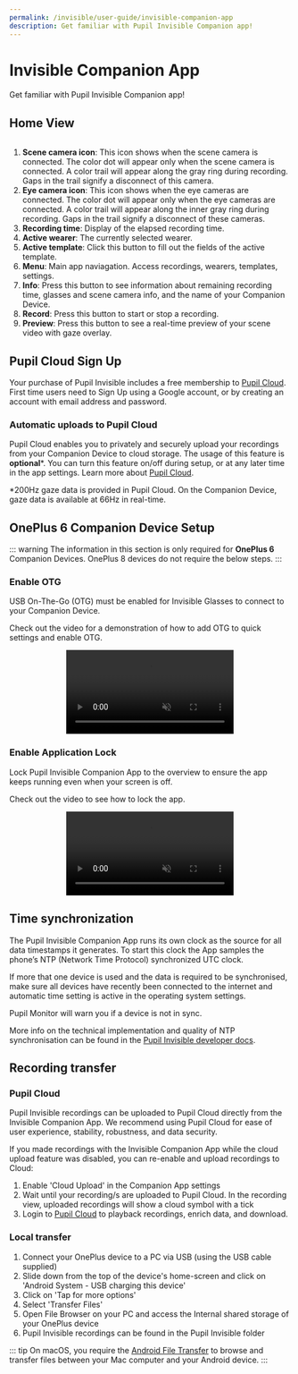 ```yaml
---
permalink: /invisible/user-guide/invisible-companion-app
description: Get familiar with Pupil Invisible Companion app!
---
```


# Invisible Companion App
Get familiar with Pupil Invisible Companion app!

## Home View
<div class="pb-4" style="display:flex;justify-content:center;">
  <v-img
  :src="require('../../media/invisible/invisible-companion-app/invisible-companion-intro.jpg')"
  max-width=80%
  >
  </v-img>
</div>

1. **Scene camera icon**: This icon shows when the scene camera is connected. The color dot will appear only when the scene camera is connected. A color trail will appear along the gray ring during recording. Gaps in the trail signify a disconnect of this camera.
2. **Eye camera icon**: This icon shows when the eye cameras are connected. The color dot will appear only when the eye cameras are connected. A color trail will appear along the inner gray ring during recording. Gaps in the trail signify a disconnect of these cameras.
3. **Recording time**: Display of the elapsed recording time.
4. **Active wearer**: The currently selected wearer.
5. **Active template**: Click this button to fill out the fields of the active template.
6. **Menu**: Main app naviagation. Access recordings, wearers, templates, settings.
7. **Info**: Press this button to see information about remaining recording time, glasses and scene camera info, and the name of your Companion Device.
8. **Record**: Press this button to start or stop a recording.
9. **Preview**: Press this button to see a real-time preview of your scene video with gaze overlay.


## Pupil Cloud Sign Up

Your purchase of Pupil Invisible includes a free membership to [Pupil Cloud](/cloud). First time users need to Sign Up 
using a Google account, or by creating an account with email address and password.

### Automatic uploads to Pupil Cloud

Pupil Cloud enables you to privately and securely upload your recordings from your Companion Device to cloud storage. 
The usage of this feature is **optional***. You can turn this feature on/off during setup, or at any later time in the 
app settings. Learn more about [Pupil Cloud](/cloud).

*200Hz gaze data is provided in Pupil Cloud. On the Companion Device, gaze data is available at 66Hz in real-time.
<v-divider></v-divider>

## OnePlus 6 Companion Device Setup

::: warning
The information in this section is only required for **OnePlus 6** Companion Devices. OnePlus 8 devices do not require the below steps.
:::

### Enable OTG
USB On-The-Go (OTG) must be enabled for Invisible Glasses to connect to your Companion Device.

Check out the video for a demonstration of how to add OTG to quick settings and enable OTG.

<div style="display:flex;flex-direction:row;justify-content:center;" class="pb-4">
    <video style="max-height: 700px;" controls muted>
      <source src="../../media/invisible/invisible-companion-app/videos/usb_otg_oneplus6.mp4" type="video/mp4">
    </video>
</div>


### Enable Application Lock

Lock Pupil Invisible Companion App to the overview to ensure the app keeps running even when your screen is off.

Check out the video to see how to lock the app.

<div style="display:flex;flex-direction:row;justify-content:center;" class="pb-4">
   <video style="max-height: 700px;" controls muted>
     <source src="../../media/invisible/invisible-companion-app/videos/app_lock_oneplus6.mp4" type="video/mp4">
   </video>
</div>

## Time synchronization

The Pupil Invisible Companion App runs its own clock as the source for all data timestamps it generates. To start this clock the App samples the phone’s NTP (Network Time Protocol) synchronized UTC clock.

If more that one device is used and the data is required to be synchronised, make sure all devices have recently been connected to the internet and automatic time setting is active in the operating system settings.

Pupil Monitor will warn you if a device is not in sync.

More info on the technical implementation and quality of NTP synchronisation can be found in the [Pupil Invisible developer docs](/developer/invisible/#time-synchronization "Pupil Invisible developer docs - time synchronization").

## Recording transfer
### Pupil Cloud

Pupil Invisible recordings can be uploaded to Pupil Cloud directly from the Invisible Companion App. We recommend using Pupil Cloud for ease of user experience, stability, robustness, and data security. 

If you made recordings with the Invisible Companion App while the cloud upload feature was disabled, you can re-enable and upload recordings to Cloud:

1) Enable 'Cloud Upload' in the Companion App settings
2) Wait until your recording/s are uploaded to Pupil Cloud. In the recording view, uploaded recordings will show a cloud symbol with a tick
3) Login to [Pupil Cloud](https://cloud.pupil-labs.com "Pupil Cloud") to playback recordings, enrich data, and download.

### Local transfer
1) Connect your OnePlus device to a PC via USB (using the USB cable supplied)
2) Slide down from the top of the device's home-screen and click on 'Android System - USB charging this device'
3) Click on 'Tap for more options'
4) Select 'Transfer Files'
5) Open File Browser on your PC and access the Internal shared storage of your OnePlus device
6) Pupil Invisible recordings can be found in the Pupil Invisible folder

::: tip
On macOS, you require the <a href="https://www.android.com/filetransfer/" alt="Android File Transfer website">Android File Transfer</a> to browse and transfer files between your Mac computer and your Android device.
:::
